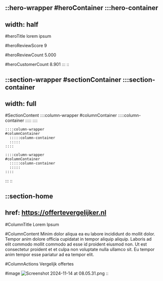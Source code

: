 ::hero-wrapper
#heroContainer
  :::hero-container
  ---
  width: half
  ---
  #heroTitle
  lorem ipsum
  
  #heroReviewScore
  9
  
  #heroReviewCount
  5.000
  
  #heroCustomerCount
  8.901
  :::
::

::section-wrapper
#sectionContainer
  :::section-container
  ---
  width: full
  ---
  #SectionContent
    ::::column-wrapper
    #columnContainer
      :::::column-container
      :::::
    ::::
  
    ::::column-wrapper
    #columnContainer
      :::::column-container
      :::::
    ::::
  
    ::::column-wrapper
    #columnContainer
      :::::column-container
      :::::
    ::::
  :::
::

::section-home
---
href: https://offertevergelijker.nl
---
#ColumnTitle
Lorem Ipsum

#ColumnContent
Minim dolor aliqua ea eu labore incididunt do mollit dolor. Tempor anim dolore officia cupidatat in tempor aliquip aliquip. Laboris ad elit commodo mollit commodo ad esse id proident eiusmod non. Ut est consectetur proident et et culpa non voluptate nulla ullamco sit. Eu tempor anim tempor esse pariatur ad ea tempor elit.

#ColumnActions
Vergelijk offertes

#image
![Screenshot 2024-11-14 at 08.05.31.png](/assets/home/Screenshot%202024-11-14%20at%2008.05.31.png)
::
